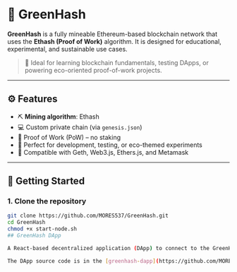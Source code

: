 # 🌿 GreenHash

**GreenHash** is a fully mineable Ethereum-based blockchain network that uses the **Ethash (Proof of Work)** algorithm. It is designed for educational, experimental, and sustainable use cases.

> 🌱 Ideal for learning blockchain fundamentals, testing DApps, or powering eco-oriented proof-of-work projects.

---

## ⚙️ Features

- ⛏️ **Mining algorithm**: Ethash
- 💻 Custom private chain (via `genesis.json`)
- 🔐 Proof of Work (PoW) – no staking
- 🧪 Perfect for development, testing, or eco-themed experiments
- 🔧 Compatible with Geth, Web3.js, Ethers.js, and Metamask

---

## 🚀 Getting Started

### 1. Clone the repository

```bash
git clone https://github.com/MORES537/GreenHash.git
cd GreenHash
chmod +x start-node.sh
## GreenHash DApp

A React-based decentralized application (DApp) to connect to the GreenHash blockchain network, allowing users to connect their wallets and interact with the blockchain.

The DApp source code is in the [greenhash-dapp](https://github.com/MORES537/greenhash-dapp) repository.
